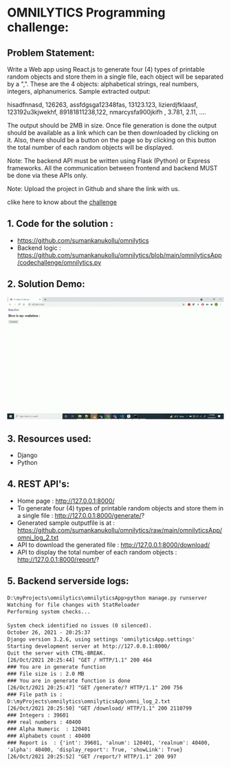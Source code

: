 # OMNILYTICS Programming challenge:

## Problem Statement:
Write a Web app using React.js to generate four (4) types of printable random objects and store them in a single file, each object will be separated by a ",".  These are the 4 objects: alphabetical strings, real numbers, integers, alphanumerics.
Sample extracted output:

hisadfnnasd, 126263, assfdgsga12348fas, 13123.123, 
lizierdjfklaasf, 123192u3kjwekhf, 89181811238,122, 
nmarcysfa900jkifh  , 3.781, 2.11, ....

 The output should be 2MB in size. Once file generation is done the output should be available as a link which can be then downloaded by clicking on it. Also, there should be a button on the page so by clicking on this button the total number of each random objects will be displayed.

Note: The backend API must be written using Flask (Python) or Express frameworks. All the communication between frontend and backend MUST be done via these APIs only.

Note: Upload the project in Github and share the link with us.

clike here to know about the [challenge](https://docs.google.com/document/d/1RvJaYLFOp7uOydSk8Cy7dMBJh2jz0GZ4_4DqbzhH7JE/edit#)

## 1. Code for the solution : 
* https://github.com/sumankanukollu/omnilytics
* Backend logic : https://github.com/sumankanukollu/omnilytics/blob/main/omnilyticsApp/codechallenge/omnilytics.py


## 2. Solution Demo:
![demo](https://github.com/sumankanukollu/omnilytics/raw/main/omnilytics_coding_challenge_demo.gif)

## 3. Resources used:
* Django
* Python

## 4. REST API's:
* Home page : http://127.0.0.1:8000/
* To generate four (4) types of printable random objects and store them in a single file : http://127.0.0.1:8000/generate/?
* Generated sample outputfile is at : https://github.com/sumankanukollu/omnilytics/raw/main/omnilyticsApp/omni_log_2.txt
* API to download the generated file :  http://127.0.0.1:8000/download/
* API to display the total number of each random objects : http://127.0.0.1:8000/report/?

## 5. Backend serverside logs:
```
D:\myProjects\omnilytics\omnilyticsApp>python manage.py runserver
Watching for file changes with StatReloader
Performing system checks...

System check identified no issues (0 silenced).
October 26, 2021 - 20:25:37
Django version 3.2.6, using settings 'omnilyticsApp.settings'
Starting development server at http://127.0.0.1:8000/        
Quit the server with CTRL-BREAK.
[26/Oct/2021 20:25:44] "GET / HTTP/1.1" 200 464
### You are in generate function
### File size is : 2.0 MB
### You are in generate function is done
[26/Oct/2021 20:25:47] "GET /generate/? HTTP/1.1" 200 756
### File path is : D:\myProjects\omnilytics\omnilyticsApp\omni_log_2.txt
[26/Oct/2021 20:25:50] "GET /download/ HTTP/1.1" 200 2110799
### Integers : 39601
### real numbers : 40400
### Alpha Numeric  : 120401
### Alphabets count : 40400
### Report is  : {'int': 39601, 'alnum': 120401, 'realnum': 40400, 'alpha': 40400, 'display_report': True, 'showLink': True}      
[26/Oct/2021 20:25:52] "GET /report/? HTTP/1.1" 200 997
```
